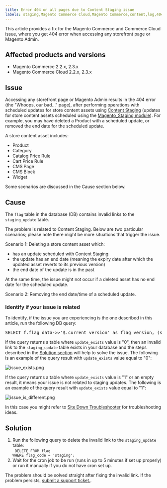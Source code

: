 ```yaml
---
title: Error 404 on all pages due to Content Staging issue
labels: staging,Magento Commerce Cloud,Magento Commerce,content,log,404,troubleshooting
---
```


This article provides a fix for the Magento Commerce and Commerce Cloud issue, where you get 404 error when accessing any storefront page or Magento Admin.

## Affected products and versions

* Magento Commerce 2.2.x, 2.3.x
* Magento Commerce Cloud 2.2.x, 2.3.x

## Issue

Accessing any storefront page or Magento Admin results in the 404 error (the "Whoops, our bad..." page), after performing operations with scheduled updates for store content assets using [Content Staging](http://docs.magento.com/m2/ee/user_guide/cms/content-staging.html) (updates for store content assets scheduled using the [Magento\_Staging module](http://devdocs.magento.com/guides/v2.2/mrg/ee/Staging.html)). For example, you may have deleted a Product with a scheduled update, or removed the end date for the scheduled update.

A store content asset includes:

* Product
* Category
* Catalog Price Rule
* Cart Price Rule
* CMS Page
* CMS Block
* Widget

Some scenarios are discussed in the Cause section below.

## Cause

The `` flag `` table in the database (DB) contains invalid links to the `` staging_update `` table.

The problem is related to Content Staging. Below are two particular scenarios; please note there might be more situations that trigger the issue.

Scenario 1: Deleting a store content asset which:

* has an update scheduled with Content Staging
* the update has an end date (meaning the expiry date after which the updated asset reverts to its previous version)
* the end date of the update is in the past

At the same time, the issue might not occur if a deleted asset has no end date for the scheduled update.

Scenario 2: Removing the end date/time of a scheduled update.

### Identify if your issue is related 

To identify, if the issue you are experiencing is the one described in this article, run the following DB query:

<pre class="c-mrkdwn__pre" data-stringify-type="pre">SELECT f.flag_data->>'$.current_version' as flag_version, (su.id IS NOT NULL) as update_exists FROM flag f LEFT JOIN staging_update su ON su.id = f.flag_data->>'$.current_version' WHERE flag_code = 'staging';</pre>

If the query returns a table where `` update_exists `` value is "0", then an invalid link to the `` staging_update `` table exists in your database and the steps described in the [Solution section](#solution) will help to solve the issue. The following is an example of the query result with `` update_exists `` value equal to "0":

![issue_exists.png](https://support.magento.com/hc/article_attachments/360057617492/issue_exists.png)

If the query returns a table where `` update_exists `` value is "1" or an empty result, it means your issue is not related to staging updates. The following is an example of the query result with `` update_exists `` value equal to "1":

![issue_is_different.png](https://support.magento.com/hc/article_attachments/360057773131/issue_is_different.png)

In this case you might refer to [Site Down Troubleshooter](https://support.magento.com/hc/en-us/articles/360029351531) for troubleshooting ideas.

## Solution

1. Run the following query to delete the invalid link to the `` staging_update `` table:   
    <code class="language-sql" style="white-space: pre;">  DELETE FROM flag WHERE flag\_code = 'staging';</code>
1. Wait for the cron job to be run (runs in up to 5 minutes if set up properly) or run it manually if you do not have cron set up.

The problem should be solved straight after fixing the invalid link. If the problem persists, [submit a support ticket.](https://support.magento.com/hc/en-us/articles/360019088251).  